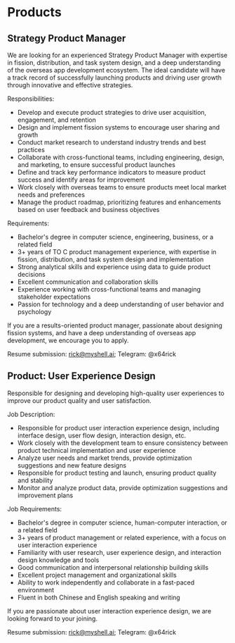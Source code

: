 # Products

## Strategy Product Manager

We are looking for an experienced Strategy Product Manager with expertise in fission, distribution, and task system design, and a deep understanding of the overseas app development ecosystem. The ideal candidate will have a track record of successfully launching products and driving user growth through innovative and effective strategies.

Responsibilities:

* Develop and execute product strategies to drive user acquisition, engagement, and retention
* Design and implement fission systems to encourage user sharing and growth
* Conduct market research to understand industry trends and best practices
* Collaborate with cross-functional teams, including engineering, design, and marketing, to ensure successful product launches
* Define and track key performance indicators to measure product success and identify areas for improvement
* Work closely with overseas teams to ensure products meet local market needs and preferences
* Manage the product roadmap, prioritizing features and enhancements based on user feedback and business objectives

Requirements:

* Bachelor's degree in computer science, engineering, business, or a related field
* 3+ years of TO C product management experience, with expertise in fission, distribution, and task system design and implementation
* Strong analytical skills and experience using data to guide product decisions
* Excellent communication and collaboration skills
* Experience working with cross-functional teams and managing stakeholder expectations
* Passion for technology and a deep understanding of user behavior and psychology

If you are a results-oriented product manager, passionate about designing fission systems, and have a deep understanding of overseas app development, we encourage you to apply.

Resume submission: rick@myshell.ai; Telegram: @x64rick

## Product: User Experience Design

Responsible for designing and developing high-quality user experiences to improve our product quality and user satisfaction.

Job Description:

* Responsible for product user interaction experience design, including interface design, user flow design, interaction design, etc.
* Work closely with the development team to ensure consistency between product technical implementation and user experience
* Analyze user needs and market trends, provide optimization suggestions and new feature designs
* Responsible for product testing and launch, ensuring product quality and stability
* Monitor and analyze product data, provide optimization suggestions and improvement plans

Job Requirements:

* Bachelor's degree in computer science, human-computer interaction, or a related field
* 3+ years of product management or related experience, with a focus on user interaction experience
* Familiarity with user research, user experience design, and interaction design knowledge and tools
* Good communication and interpersonal relationship building skills
* Excellent project management and organizational skills
* Ability to work independently and collaborate in a fast-paced environment
* Fluent in both Chinese and English speaking and writing

If you are passionate about user interaction experience design, we are looking forward to your joining.

Resume submission: rick@myshell.ai; Telegram: @x64rick